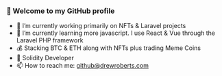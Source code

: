### 👋 Welcome to my GitHub profile

<!--
**drewroberts/drewroberts** is a ✨ _special_ ✨ repository because its `README.md` (this file) appears on your GitHub profile.
-->

- 🔭 I’m currently working primarily on NFTs & Laravel projects
- 🌱 I’m currently learning more javascript. I use React & Vue through the Laravel PHP framework
- 💰 Stacking BTC & ETH along with NFTs plus trading Meme Coins
- 💸 Solidity Developer
- 📫 How to reach me: github@drewroberts.com
